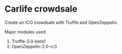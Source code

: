 # Carlife crowdsale

Create an ICO crowdsale with Truffle and OpenZeppelin.

Major modules used:
1. Truffle-5.0-beta1
2. OpenZeppelin-2.0-rc3
